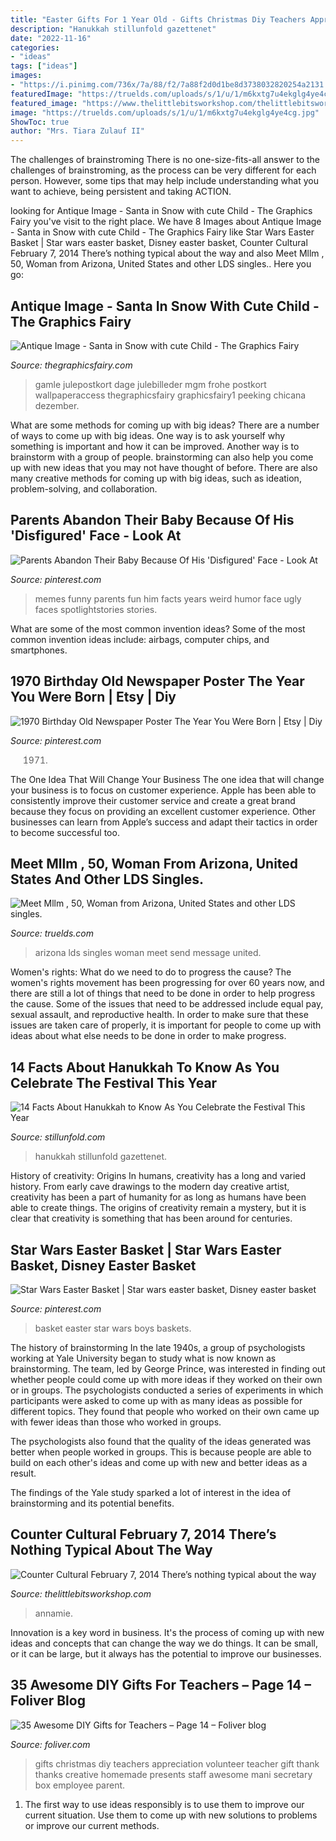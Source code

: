 ```yaml
---
title: "Easter Gifts For 1 Year Old - Gifts Christmas Diy Teachers Appreciation Volunteer Teacher Gift Thank Thanks Creative Homemade Presents Staff Awesome Mani Secretary Box Employee Parent"
description: "Hanukkah stillunfold gazettenet"
date: "2022-11-16"
categories:
- "ideas"
tags: ["ideas"]
images:
- "https://i.pinimg.com/736x/7a/88/f2/7a88f2d0d1be8d3738032820254a2131.jpg"
featuredImage: "https://truelds.com/uploads/s/1/u/1/m6kxtg7u4ekglg4ye4cg.jpg"
featured_image: "https://www.thelittlebitsworkshop.com/thelittlebitsworkshop.com/Resources/Archive_files/shapeimage_13.png"
image: "https://truelds.com/uploads/s/1/u/1/m6kxtg7u4ekglg4ye4cg.jpg"
ShowToc: true
author: "Mrs. Tiara Zulauf II"
---
```



The challenges of brainstroming
There is no one-size-fits-all answer to the challenges of brainstroming, as the process can be very different for each person. However, some tips that may help include understanding what you want to achieve, being persistent and taking ACTION.

	

		
looking for Antique Image - Santa in Snow with cute Child - The Graphics Fairy you've visit to the right place. We have 8 Images about Antique Image - Santa in Snow with cute Child - The Graphics Fairy like Star Wars Easter Basket | Star wars easter basket, Disney easter basket, Counter Cultural February 7, 2014 There’s nothing typical about the way and also Meet Mllm , 50, Woman from Arizona, United States and other LDS singles.. Here you go:
		
    
## Antique Image - Santa In Snow With Cute Child - The Graphics Fairy

<img loading=lazy src="https://thegraphicsfairy.com/wp-content/uploads/2012/12/SantaClapsaddle-Vintage-GraphicsFairy1.jpg" onerror="this.onerror=null;this.src='https://tse2.mm.bing.net/th?id=OIP.7BBO-ElerujALetMtiOOBwHaE1&amp;pid=15.1';" alt="Antique Image - Santa in Snow with cute Child - The Graphics Fairy">

_Source: thegraphicsfairy.com_

>gamle julepostkort dage julebilleder mgm frohe postkort wallpaperaccess thegraphicsfairy graphicsfairy1 peeking chicana dezember. 

	

What are some methods for coming up with big ideas?
There are a number of ways to come up with big ideas. One way is to ask yourself why something is important and how it can be improved. Another way is to brainstorm with a group of people. brainstorming can also help you come up with new ideas that you may not have thought of before. There are also many creative methods for coming up with big ideas, such as ideation, problem-solving, and collaboration.

    
## Parents Abandon Their Baby Because Of His &#039;Disfigured&#039; Face - Look At

<img loading=lazy src="https://i.pinimg.com/736x/dc/74/9a/dc749a69f8fb62d946e9bf0cf1319fe2.jpg" onerror="this.onerror=null;this.src='https://tse3.mm.bing.net/th?id=OIP.RXmg0dJ_i70p_48C8iY1DgHaLG&amp;pid=15.1';" alt="Parents Abandon Their Baby Because Of His &#039;Disfigured&#039; Face - Look At">

_Source: pinterest.com_

>memes funny parents fun him facts years weird humor face ugly faces spotlightstories stories. 

	

What are some of the most common invention ideas?
Some of the most common invention ideas include: airbags, computer chips, and smartphones.

    
## 1970 Birthday Old Newspaper Poster The Year You Were Born | Etsy | Diy

<img loading=lazy src="https://i.pinimg.com/736x/7a/88/f2/7a88f2d0d1be8d3738032820254a2131.jpg" onerror="this.onerror=null;this.src='https://tse1.mm.bing.net/th?id=OIP.P64B8Uw2vDamcTTw2BF1QQHaJ3&amp;pid=15.1';" alt="1970 Birthday Old Newspaper Poster The Year You Were Born | Etsy | Diy">

_Source: pinterest.com_

>1971. 

	

The One Idea That Will Change Your Business
The one idea that will change your business is to focus on customer experience. Apple has been able to consistently improve their customer service and create a great brand because they focus on providing an excellent customer experience. Other businesses can learn from Apple’s success and adapt their tactics in order to become successful too.

    
## Meet Mllm , 50, Woman From Arizona, United States And Other LDS Singles.

<img loading=lazy src="https://truelds.com/uploads/s/1/u/1/m6kxtg7u4ekglg4ye4cg.jpg" onerror="this.onerror=null;this.src='https://tse1.mm.bing.net/th?id=OIP.jwtNTnnihU6_6kCFJ8MgkQHaJ4&amp;pid=15.1';" alt="Meet Mllm , 50, Woman from Arizona, United States and other LDS singles.">

_Source: truelds.com_

>arizona lds singles woman meet send message united. 

	

Women's rights: What do we need to do to progress the cause?
The women's rights movement has been progressing for over 60 years now, and there are still a lot of things that need to be done in order to help progress the cause. Some of the issues that need to be addressed include equal pay, sexual assault, and reproductive health. In order to make sure that these issues are taken care of properly, it is important for people to come up with ideas about what else needs to be done in order to make progress.

    
## 14 Facts About Hanukkah To Know As You Celebrate The Festival This Year

<img loading=lazy src="https://stillunfold.com/public/upload/story_images/36_3051_post_media_x8vI.jpg" onerror="this.onerror=null;this.src='https://tse2.mm.bing.net/th?id=OIP.hhydgQISXFLU55YVs2ybFAHaE8&amp;pid=15.1';" alt="14 Facts About Hanukkah to Know As You Celebrate the Festival This Year">

_Source: stillunfold.com_

>hanukkah stillunfold gazettenet. 

	

History of creativity: Origins
In humans, creativity has a long and varied history. From early cave drawings to the modern day creative artist, creativity has been a part of humanity for as long as humans have been able to create things. The origins of creativity remain a mystery, but it is clear that creativity is something that has been around for centuries.

    
## Star Wars Easter Basket | Star Wars Easter Basket, Disney Easter Basket

<img loading=lazy src="https://i.pinimg.com/736x/70/15/7c/70157c980c437aca11d4e47e1d54bb6b--star-wars-easter-basket-easter-baskets.jpg" onerror="this.onerror=null;this.src='https://tse2.mm.bing.net/th?id=OIP.KlGdYdXwnGFiiKyCl6iwGwHaJ3&amp;pid=15.1';" alt="Star Wars Easter Basket | Star wars easter basket, Disney easter basket">

_Source: pinterest.com_

>basket easter star wars boys baskets. 

	

The history of brainstorming
In the late 1940s, a group of psychologists working at Yale University began to study what is now known as brainstorming. The team, led by George Prince, was interested in finding out whether people could come up with more ideas if they worked on their own or in groups.
The psychologists conducted a series of experiments in which participants were asked to come up with as many ideas as possible for different topics. They found that people who worked on their own came up with fewer ideas than those who worked in groups.

The psychologists also found that the quality of the ideas generated was better when people worked in groups. This is because people are able to build on each other's ideas and come up with new and better ideas as a result.

The findings of the Yale study sparked a lot of interest in the idea of brainstorming and its potential benefits.

    
## Counter Cultural February 7, 2014 There’s Nothing Typical About The Way

<img loading=lazy src="https://www.thelittlebitsworkshop.com/thelittlebitsworkshop.com/Resources/Archive_files/shapeimage_13.png" onerror="this.onerror=null;this.src='https://tse2.mm.bing.net/th?id=OIP.ov6MYvazcU-FePXBYuvCYwAAAA&amp;pid=15.1';" alt="Counter Cultural February 7, 2014 There’s nothing typical about the way">

_Source: thelittlebitsworkshop.com_

>annamie. 

	

Innovation is a key word in business. It's the process of coming up with new ideas and concepts that can change the way we do things. It can be small, or it can be large, but it always has the potential to improve our businesses.

    
## 35 Awesome DIY Gifts For Teachers – Page 14 – Foliver Blog

<img loading=lazy src="http://www.foliver.com/wp-content/uploads/2018/01/14-Awesome-DIY-Gifts-for-Teachers.jpg" onerror="this.onerror=null;this.src='https://tse2.mm.bing.net/th?id=OIP.toWy3353ei-HI2XbT9rqLQHaPf&amp;pid=15.1';" alt="35 Awesome DIY Gifts for Teachers – Page 14 – Foliver blog">

_Source: foliver.com_

>gifts christmas diy teachers appreciation volunteer teacher gift thank thanks creative homemade presents staff awesome mani secretary box employee parent. 

	

1. The first way to use ideas responsibly is to use them to improve our current situation. Use them to come up with new solutions to problems or improve our current methods. 

